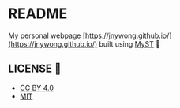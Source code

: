 # README

My personal webpage [https://jnywong.github.io/](https://jnywong.github.io/) built using [MyST](https://mystmd.org/) 🚀

## LICENSE 📄

- [CC BY 4.0](https://creativecommons.org/licenses/by/4.0/)
- [MIT](https://opensource.org/license/mit/)
